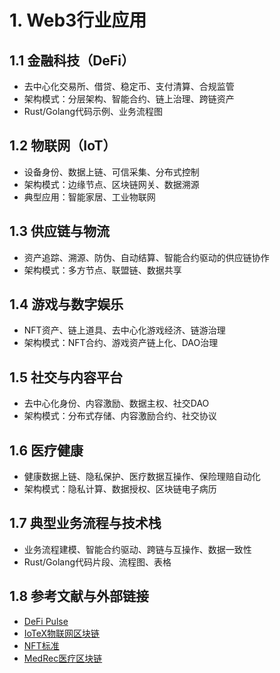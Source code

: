 # 1. Web3行业应用

## 1.1 金融科技（DeFi）

- 去中心化交易所、借贷、稳定币、支付清算、合规监管
- 架构模式：分层架构、智能合约、链上治理、跨链资产
- Rust/Golang代码示例、业务流程图

## 1.2 物联网（IoT）

- 设备身份、数据上链、可信采集、分布式控制
- 架构模式：边缘节点、区块链网关、数据溯源
- 典型应用：智能家居、工业物联网

## 1.3 供应链与物流

- 资产追踪、溯源、防伪、自动结算、智能合约驱动的供应链协作
- 架构模式：多方节点、联盟链、数据共享

## 1.4 游戏与数字娱乐

- NFT资产、链上道具、去中心化游戏经济、链游治理
- 架构模式：NFT合约、游戏资产链上化、DAO治理

## 1.5 社交与内容平台

- 去中心化身份、内容激励、数据主权、社交DAO
- 架构模式：分布式存储、内容激励合约、社交协议

## 1.6 医疗健康

- 健康数据上链、隐私保护、医疗数据互操作、保险理赔自动化
- 架构模式：隐私计算、数据授权、区块链电子病历

## 1.7 典型业务流程与技术栈

- 业务流程建模、智能合约驱动、跨链与互操作、数据一致性
- Rust/Golang代码片段、流程图、表格

## 1.8 参考文献与外部链接

- [DeFi Pulse](https://defipulse.com/)
- [IoTeX物联网区块链](https://iotex.io/)
- [NFT标准](https://eips.ethereum.org/EIPS/eip-721)
- [MedRec医疗区块链](https://medrec.media.mit.edu/)
